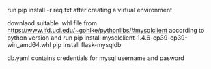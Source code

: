 run
pip install -r req.txt
after creating a virtual environment

downlaod suitable .whl file from https://www.lfd.uci.edu/~gohlke/pythonlibs/#mysqlclient according to python version and run
pip install mysqlclient-1.4.6-cp39-cp39-win_amd64.whl
pip install flask-mysqldb

db.yaml contains credentials for mysql username and pasword